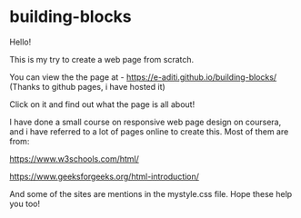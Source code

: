 # building-blocks

Hello!

This is my try to create a web page from scratch.

You can view the the page at - https://e-aditi.github.io/building-blocks/  (Thanks to github pages, i have hosted it)

Click on it and find out what the page is all about!


I have done a small course on responsive web page design on coursera, and i have referred to a lot of pages online to create this. Most of them are from:

https://www.w3schools.com/html/

https://www.geeksforgeeks.org/html-introduction/

And some of the sites are mentions in the mystyle.css file. Hope these help you too!
